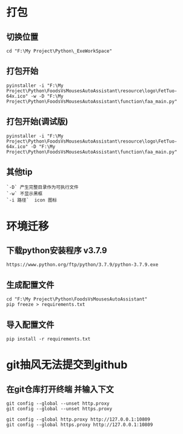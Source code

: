 # 打包
## 切换位置
    cd "F:\My Project\Python\_ExeWorkSpace"

## 打包开始
    pyinstaller -i "F:\My Project\Python\FoodsVsMousesAutoAssistant\resource\logo\FetTuo-64x.ico" -w -D "F:\My Project\Python\FoodsVsMousesAutoAssistant\function\faa_main.py" 
## 打包开始(调试版)
    pyinstaller -i "F:\My Project\Python\FoodsVsMousesAutoAssistant\resource\logo\FetTuo-64x.ico" -D "F:\My Project\Python\FoodsVsMousesAutoAssistant\function\faa_main.py" 
## 其他tip
    `-D` 产生完整目录作为可执行文件
    `-w` 不显示黑框
    `-i 路径`  icon 图标

# 环境迁移

## 下载python安装程序 v3.7.9
    https://www.python.org/ftp/python/3.7.9/python-3.7.9.exe

## 生成配置文件
    cd "F:\My Project\Python\FoodsVsMousesAutoAssistant"
    pip freeze > requirements.txt

## 导入配置文件
    pip install -r requirements.txt

# git抽风无法提交到github
## 在git仓库打开终端 并输入下文

    git config --global --unset http.proxy
    git config --global --unset https.proxy

    git config --global http.proxy http://127.0.0.1:10809
    git config --global https.proxy http://127.0.0.1:10809